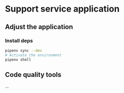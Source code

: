 # Support service application


## Adjust the application

### Install deps

```bash
pipenv sync --dev
# Activate the environment
pipenv shell
```


## Code quality tools
...
